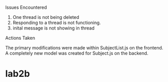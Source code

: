 Issues Encountered
1. One thread is not being deleted
2.  Responding to a thread is not functioning.
3.  inital message is not showing in thread


Actions Taken

The primary modifications were made within SubjectList.js on the frontend.
A completely new model was created for Subject.js on the backend.
# lab2b
